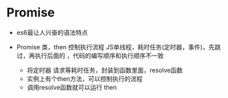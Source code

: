 # Promise

- es6最让人兴奋的语法特点
- Promise 类，then  控制执行流程
    JS单线程，耗时任务(定时器，事件)，先跳过，再执行后面的
    ，代码的编写顺序和执行顺序不一致

    - 将定时器 请求等耗时任务，封装到函数里面，resolve函数
    - 实例上有个then方法，可以控制执行的流程
    - 调用resolve函数就可以运行   then
    